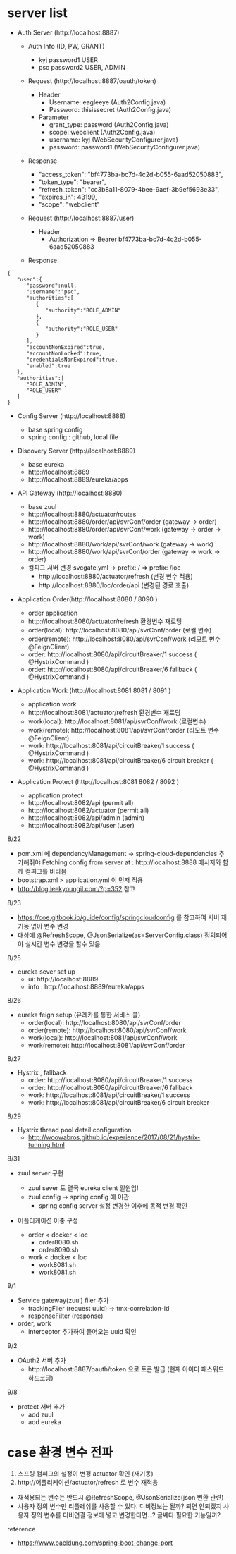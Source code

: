 # server list

- Auth Server (http://localhost:8887)

  - Auth Info (ID, PW, GRANT)
    - kyj password1 USER
    - psc password2 USER, ADMIN  
    
  - Request (http://localhost:8887/oauth/token)
    - Header
      - Username: eagleeye       (Auth2Config.java)
      - Password: thisissecret   (Auth2Config.java)
    - Parameter
      - grant_type: password  (Auth2Config.java)
      - scope: webclient      (Auth2Config.java)
      - username: kyj         (WebSecurityConfigurer.java)
      - password: password1    (WebSecurityConfigurer.java)
      
  - Response      
    - "access_token": "bf4773ba-bc7d-4c2d-b055-6aad52050883",
    - "token_type": "bearer",
    - "refresh_token": "cc3b8a11-8079-4bee-9aef-3b9ef5693e33",
    - "expires_in": 43199,
    - "scope": "webclient"
    
  - Request (http://localhost:8887/user)
    - Header
      - Authorization => Bearer bf4773ba-bc7d-4c2d-b055-6aad52050883
  - Response 
<pre><code>{ 
   "user":{ 
      "password":null,
      "username":"psc",
      "authorities":[ 
         { 
            "authority":"ROLE_ADMIN"
         },
         { 
            "authority":"ROLE_USER"
         }
      ],
      "accountNonExpired":true,
      "accountNonLocked":true,
      "credentialsNonExpired":true,
      "enabled":true
   },
   "authorities":[ 
      "ROLE_ADMIN",
      "ROLE_USER"
   ]
}</code></pre>  

  
- Config Server (http://localhost:8888)
  - base spring config
  - spring config : github, local file
  
- Discovery Server (http://localhost:8889)
  - base eureka
  - http://localhost:8889
  - http://localhost:8889/eureka/apps

- API Gateway (http://localhost:8880)  
  - base zuul
  - http://localhost:8880/actuator/routes
  - http://localhost:8880/order/api/svrConf/order (gateway -> order)
  - http://localhost:8880/order/api/svrConf/work (gateway -> order -> work)
  - http://localhost:8880/work/api/svrConf/work (gateway -> work)
  - http://localhost:8880/work/api/svrConf/order (gateway -> work -> order)
  - 컴피그 서버 변경 svcgate.yml -> prefix: / => prefix: /loc
    - http://localhost:8880/actuator/refresh (변경 변수 적용)
    - http://localhost:8880/loc/order/api (변경된 경로 호출)
   
- Application Order(http://localhost:8080 / 8090 )
  - order application
  - http://localhost:8080/actuator/refresh  환경변수 재로딩
  - order(local): http://localhost:8080/api/svrConf/order (로컬 변수)
  - order(remote): http://localhost:8080/api/svrConf/work (리모트 변수 @FeignClient)
  - order: http://localhost:8080/api/circuitBreaker/1 success  ( @HystrixCommand )
  - order: http://localhost:8080/api/circuitBreaker/6 fallback ( @HystrixCommand )
      
- Application Work (http://localhost:8081 8081 / 8091 )
  - application work     
  - http://localhost:8081/actuator/refresh  환경변수 재로딩  
  - work(local): http://localhost:8081/api/svrConf/work (로컬변수)
  - work(remote): http://localhost:8081/api/svrConf/order (리모트 변수 @FeignClient)
  - work: http://localhost:8081/api/circuitBreaker/1 success ( @HystrixCommand )
  - work: http://localhost:8081/api/circuitBreaker/6 circuit breaker ( @HystrixCommand )
  
- Application Protect (http://localhost:8081 8082 / 8092 )
  - application protect
  - http://localhost:8082/api (permit all)       
  - http://localhost:8082/actuator (permit all) 
  - http://localhost:8082/api/admin (admin)
  - http://localhost:8082/api/user (user)
   
8/22
- pom.xml 에 dependencyManagement -> spring-cloud-dependencies 추가해줘야 Fetching config from server at : http://localhost:8888 메시지와 함께 컴피그를 바라봄  
- bootstrap.xml > application.yml 이 먼저 적용
- http://blog.leekyoungil.com/?p=352 참고

8/23 
- https://coe.gitbook.io/guide/config/springcloudconfig 를 참고하여 서버 재기동 없이 변수 변경
- 대상에 @RefreshScope, @JsonSerialize(as=ServerConfig.class) 정의되어야 실시간 변수 변경을 할수 있음

8/25
- eureka sever set up
  - ui: http://localhost:8889
  - info : http://localhost:8889/eureka/apps

8/26
- eureka feign setup (유레카를 통한 서비스 콜)
  - order(local): http://localhost:8080/api/svrConf/order
  - order(remote): http://localhost:8080/api/svrConf/work
  - work(local): http://localhost:8081/api/svrConf/work
  - work(remote): http://localhost:8081/api/svrConf/order
  
8/27
- Hystrix , fallback
  - order: http://localhost:8080/api/circuitBreaker/1 success
  - order: http://localhost:8080/api/circuitBreaker/6 fallback
  - work: http://localhost:8081/api/circuitBreaker/1 success
  - work: http://localhost:8081/api/circuitBreaker/6 circuit breaker  
  
8/29
- Hystrix thread pool detail configuration
  - http://woowabros.github.io/experience/2017/08/21/hystrix-tunning.html  

8/31
- zuul server 구현
  - zuul sever 도 결국 eureka client 일원임!
  - zuul config -> spring config 에 이관
    - spring config server 설정 변경한 이후에 동적 변경 확인

- 어플리케이션 이중 구성
  - order < docker < loc 
    - order8080.sh 
    - order8090.sh   
  - work < docker < loc
    - work8081.sh
    - work8081.sh   

9/1 
- Service gateway(zuul) filer 추가
  - trackingFiler (request uuid) -> tmx-correlation-id
  - responseFilter (response)
- order, work
  - interceptor 추가하여 들어오는 uuid 확인  
  
9/2
- OAuth2 서버 추가
  - http://localhost:8887/oauth/token 으로 토큰 발급 (현재 아이디 패스워드 하드코딩) 
  
9/8
- protect 서버 추가
  - add zuul 
  - add eureka   
  
# case 환경 변수 전파 
1. 스프링 컴피그의 설정이 변경 actuator 확인 (재기동)
2. http://어플리케이션/actuator/refresh 로 변수 재적용
- 재적용되는 변수는 반드시 @RefreshScope, @JsonSerialize(json 변환 관련)
- 사용자 정의 변수만 리플레쉬를 사용할 수 있다. 디비정보는 될까? 되면 안되겠지 사용자 정의 변수를 디비연결 정보에 넣고 변경한다면...? 글쎄다 필요한 기능일까?




reference
 - https://www.baeldung.com/spring-boot-change-port
